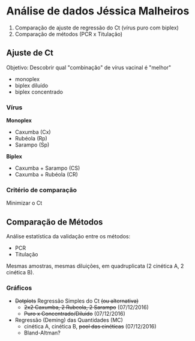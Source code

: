 # Análise de dados Jéssica Malheiros

1. Comparação de ajuste de regressão do Ct (vírus puro com biplex)
2. Comparação de métodos (PCR x Titulação)

## Ajuste de Ct ##

Objetivo: Descobrir qual "combinação" de vírus vacinal é "melhor"
- monoplex
- biplex diluído
- biplex concentrado

### Vírus ###

**Monoplex**

- Caxumba (Cx)
- Rubéola (Rp)
- Sarampo (Sp)

**Biplex**

- Caxumba + Sarampo (CS)
- Caxumba + Rubéola (CR)

### Critério de comparação ###

Minimizar o Ct

## Comparação de Métodos ##

Análise estatística da validação entre os métodos:

- PCR
- Titulação

Mesmas amostras, mesmas diluições, em quadruplicata (2 cinética A, 2 cinética B).

### Gráficos ###

- ~~Dotplots~~ Regressão Simples do Ct ~~(ou alternativa)~~
    - ~~2x2 Caxumba, 2 Rubeola, 2 Sarampo~~ (07/12/2016)
    - ~~Puro x Concentrado/Diluido~~ (07/12/2016)
- Regressão (Deming) das Quantidades (MC)
    - cinética A, cinética B, ~~pool das cinéticas~~ (07/12/2016)
    - Bland-Altman?
